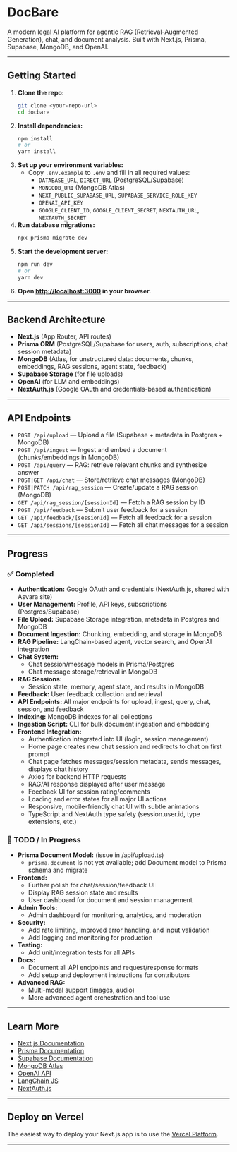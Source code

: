 # DocBare

A modern legal AI platform for agentic RAG (Retrieval-Augmented Generation), chat, and document analysis. Built with Next.js, Prisma, Supabase, MongoDB, and OpenAI.

---

## Getting Started

1. **Clone the repo:**
   ```bash
   git clone <your-repo-url>
   cd docbare
   ```
2. **Install dependencies:**
   ```bash
   npm install
   # or
   yarn install
   ```
3. **Set up your environment variables:**
   - Copy `.env.example` to `.env` and fill in all required values:
     - `DATABASE_URL`, `DIRECT_URL` (PostgreSQL/Supabase)
     - `MONGODB_URI` (MongoDB Atlas)
     - `NEXT_PUBLIC_SUPABASE_URL`, `SUPABASE_SERVICE_ROLE_KEY`
     - `OPENAI_API_KEY`
     - `GOOGLE_CLIENT_ID`, `GOOGLE_CLIENT_SECRET`, `NEXTAUTH_URL`, `NEXTAUTH_SECRET`
4. **Run database migrations:**
   ```bash
   npx prisma migrate dev
   ```
5. **Start the development server:**
   ```bash
   npm run dev
   # or
   yarn dev
   ```
6. **Open [http://localhost:3000](http://localhost:3000) in your browser.**

---

## Backend Architecture

- **Next.js** (App Router, API routes)
- **Prisma ORM** (PostgreSQL/Supabase for users, auth, subscriptions, chat session metadata)
- **MongoDB** (Atlas, for unstructured data: documents, chunks, embeddings, RAG sessions, agent state, feedback)
- **Supabase Storage** (for file uploads)
- **OpenAI** (for LLM and embeddings)
- **NextAuth.js** (Google OAuth and credentials-based authentication)

---

## API Endpoints

- `POST /api/upload` — Upload a file (Supabase + metadata in Postgres + MongoDB)
- `POST /api/ingest` — Ingest and embed a document (chunks/embeddings in MongoDB)
- `POST /api/query` — RAG: retrieve relevant chunks and synthesize answer
- `POST|GET /api/chat` — Store/retrieve chat messages (MongoDB)
- `POST|PATCH /api/rag_session` — Create/update a RAG session (MongoDB)
- `GET /api/rag_session/[sessionId]` — Fetch a RAG session by ID
- `POST /api/feedback` — Submit user feedback for a session
- `GET /api/feedback/[sessionId]` — Fetch all feedback for a session
- `GET /api/sessions/[sessionId]` — Fetch all chat messages for a session

---

## Progress

### ✅ Completed

- **Authentication:** Google OAuth and credentials (NextAuth.js, shared with Asvara site)
- **User Management:** Profile, API keys, subscriptions (Postgres/Supabase)
- **File Upload:** Supabase Storage integration, metadata in Postgres and MongoDB
- **Document Ingestion:** Chunking, embedding, and storage in MongoDB
- **RAG Pipeline:** LangChain-based agent, vector search, and OpenAI integration
- **Chat System:**
  - Chat session/message models in Prisma/Postgres
  - Chat message storage/retrieval in MongoDB
- **RAG Sessions:**
  - Session state, memory, agent state, and results in MongoDB
- **Feedback:** User feedback collection and retrieval
- **API Endpoints:** All major endpoints for upload, ingest, query, chat, session, and feedback
- **Indexing:** MongoDB indexes for all collections
- **Ingestion Script:** CLI for bulk document ingestion and embedding
- **Frontend Integration:**
  - Authentication integrated into UI (login, session management)
  - Home page creates new chat session and redirects to chat on first prompt
  - Chat page fetches messages/session metadata, sends messages, displays chat history
  - Axios for backend HTTP requests
  - RAG/AI response displayed after user message
  - Feedback UI for session rating/comments
  - Loading and error states for all major UI actions
  - Responsive, mobile-friendly chat UI with subtle animations
  - TypeScript and NextAuth type safety (session.user.id, type extensions, etc.)

### 🚧 TODO / In Progress

- **Prisma Document Model:** (issue in /api/upload.ts)
  - `prisma.document` is not yet available; add Document model to Prisma schema and migrate
- **Frontend:**
  - Further polish for chat/session/feedback UI
  - Display RAG session state and results
  - User dashboard for document and session management
- **Admin Tools:**
  - Admin dashboard for monitoring, analytics, and moderation
- **Security:**
  - Add rate limiting, improved error handling, and input validation
  - Add logging and monitoring for production
- **Testing:**
  - Add unit/integration tests for all APIs
- **Docs:**
  - Document all API endpoints and request/response formats
  - Add setup and deployment instructions for contributors
- **Advanced RAG:**
  - Multi-modal support (images, audio)
  - More advanced agent orchestration and tool use

---

## Learn More

- [Next.js Documentation](https://nextjs.org/docs)
- [Prisma Documentation](https://www.prisma.io/docs)
- [Supabase Documentation](https://supabase.com/docs)
- [MongoDB Atlas](https://www.mongodb.com/atlas)
- [OpenAI API](https://platform.openai.com/docs)
- [LangChain JS](https://js.langchain.com/docs/)
- [NextAuth.js](https://next-auth.js.org/)

---

## Deploy on Vercel

The easiest way to deploy your Next.js app is to use the [Vercel Platform](https://vercel.com/new?utm_medium=default-template&filter=next.js&utm_source=create-next-app&utm_campaign=create-next-app-readme).

---
